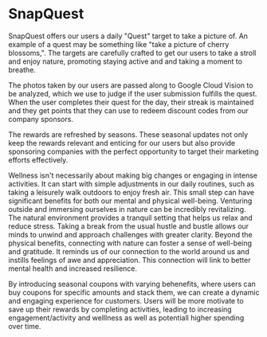 # SnapQuest

SnapQuest offers our users a daily "Quest" target to take a picture of. An example of a quest may be something like "take a picture of cherry blossoms,". The targets are carefully crafted to get our users to take a stroll and enjoy nature, promoting staying active and and taking a moment to breathe.

The photos taken by our users are passed along to Google Cloud Vision to be analyzed, which we use to judge if the user submission fulfills the quest. When the user completes their quest for the day, their streak is maintained and they get points that they can use to redeem discount codes from our company sponsors.

The rewards are refreshed by seasons. These seasonal updates not only keep the rewards relevant and enticing for our users but also provide sponsoring companies with the perfect opportunity to target their marketing efforts effectively.


Wellness isn't necessarily about making big changes or engaging in intense activities. It can start with simple adjustments in our daily routines, such as taking a leisurely walk outdoors to enjoy fresh air. This small step can have significant benefits for both our mental and physical well-being.
Venturing outside and immersing ourselves in nature can be incredibly revitalizing. The natural environment provides a tranquil setting that helps us relax and reduce stress. Taking a break from the usual hustle and bustle allows our minds to unwind and approach challenges with greater clarity.
Beyond the physical benefits, connecting with nature can foster a sense of well-being and gratitude. It reminds us of our connection to the world around us and instills feelings of awe and appreciation. This connection will link to better mental health and increased resilience.


By introducing seasonal coupons with varying behenefits, where users can buy coupons for specific amounts and stack them, we can create a dynamic and engaging experience for customers. Users will be more motivate to save up their rewards by completing activities, leading to increasing engagement/activity and welllness as well as potentiall higher spending over time.
